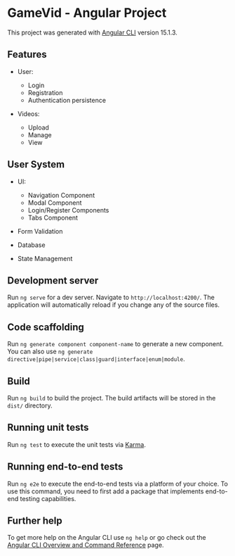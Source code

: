 # GameVid - Angular Project

This project was generated with [Angular CLI](https://github.com/angular/angular-cli) version 15.1.3.

## Features

- User:
  - Login
  - Registration
  - Authentication persistence

- Videos:
  - Upload
  - Manage
  - View

## User System

- UI:
  - Navigation Component
  - Modal Component
  - Login/Register Components
  - Tabs Component

- Form Validation
- Database
- State Management

## Development server

Run `ng serve` for a dev server. Navigate to `http://localhost:4200/`. The application will automatically reload if you change any of the source files.

## Code scaffolding

Run `ng generate component component-name` to generate a new component. You can also use `ng generate directive|pipe|service|class|guard|interface|enum|module`.

## Build

Run `ng build` to build the project. The build artifacts will be stored in the `dist/` directory.

## Running unit tests

Run `ng test` to execute the unit tests via [Karma](https://karma-runner.github.io).

## Running end-to-end tests

Run `ng e2e` to execute the end-to-end tests via a platform of your choice. To use this command, you need to first add a package that implements end-to-end testing capabilities.

## Further help

To get more help on the Angular CLI use `ng help` or go check out the [Angular CLI Overview and Command Reference](https://angular.io/cli) page.
